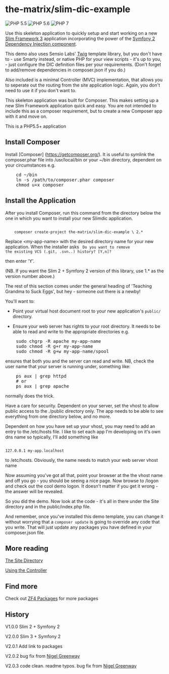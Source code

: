 # the-matrix/slim-dic-example

![PHP 5.5](https://img.shields.io/badge/PHP-5.5-blue.svg)
![PHP 5.6](https://img.shields.io/badge/PHP-5.6-blue.svg)
![PHP 7](https://img.shields.io/badge/PHP-7-blue.svg)

Use this skeleton application to quickly setup and start working on a new 
[Slim Framework 3](http://www.slimframework.com/) application incorporating the 
power of the [Symfony 2 Dependency Injection component](http://symfony.com/doc/current/components/dependency_injection/introduction.html). 

This demo also uses Sensio Labs' [Twig](http://twig.sensiolabs.org) template 
library, but you don't have to - use Smarty instead, or native PHP for your view 
scripts - it's up to you, - just configure the DIC definition files per
your requirements. (Don't forget to add/remove dependencies in composer.json if
you do.)

Also included is a minimal Controller (MVC) implementation, that allows you to seperate
out the routing from the site application logic.  Again, you don't need to use it if
you don't want to.

This skeleton application was built for Composer. This makes setting up a new 
Slim Framework application quick and easy. You are not intended to include this
as a composer requirement, but to create a new Composer app with it and move on.

This is a PHP5.5+ application

## Install Composer

Install [Composer] (https://getcomposer.org/). It is useful to symlink the
composer.phar file into /usr/local/bin or your ~/bin directory, dependent on
your circumstances e.g.

<pre>
    cd ~/bin
    ln -s /path/to/composer.phar composer
    chmod u+x composer
</pre>

## Install the Application

After you install Composer, run this command from the directory below the one 
in which you want to install your new Slimdic application.

<code>
    composer create-project the-matrix/slim-dic-example \<my-app-name\> 2.*
</code>

Replace \<my-app-name\> with the desired directory name for your new application. When the installer
asks
<code>
    Do you want to remove the existing VCS (.git, .svn..) history? [Y,n]?
</code>

then enter 'Y'.

(NB. If you want the Slim 2 + Symfony 2 version of this library, use 1.* as the version number above.)

The rest of this section comes under the general heading of 'Teaching Grandma to Suck Eggs',
but hey - someone out there is a newby!

You'll want to:

* Point your virtual host document root to your new application's `public/` directory.

* Ensure your web server has rights to your root directory. It needs to be able 
to read and write to the appropriate directories e.g.

<pre>
    sudo chgrp -R apache my-app-name
    sudo chmod -R g+r my-app-name
    sudo chmod -R g+w my-app-name/spool
</pre>

ensures that both you and the server can read and write. NB, check the user name
that your server is running under, something like:

<pre>
    ps aux | grep httpd
    # or
    ps aux | grep apache
</pre>

normally does the trick.

Have a care for security.  Dependent on your server, set the vhost to allow public
access to the ./public directory only.  The app needs to be able to see everything
from one directory below, and no more.

Dependent on how you have set up your vhost, you may need to add an entry to the
/etc/hosts file.  I like to set each app I'm developing on it's own dns name so
typically, I'll add something like

<code>
127.0.0.1 my-app.localhost
</code>

to /etc/hosts.  Obviously, the name needs to match your web server vhost name

Now assuming you've got all that, point your browser at the the vhost name and
off you go - you should be seeing a nice page.  Now browse to /logon and check
out the cool demo logon.  It doesn't matter if you get it wrong - the answer will 
be revealed.

So you did the demo.  Now look at the code - it's all in there under the Site directory
and in the public/index.php file.

And remember, once you've installed this demo template, you can change it without 
worrying that a `composer update` is going to override any code that you write.  That
will just update any packages you have defined in your composer.json file.

## More reading

[The Site Directory](https://github.com/the-matrix/Slim-Dic-Example/blob/master/Site/readme.md)

[Using the Controller](https://github.com/the-matrix/Slim-Dic-Example/blob/master/Site/Controller/readme.md)

## Find more

Check out [ZF4 Packages](http://zf4.biz/packages?utm_source=github&utm_medium=web&utm_campaign=blinks&utm_content=slimdicexample) for more packages

## History

V1.0.0 Slim 2 + Symfony 2

V2.0.0 Slim 3 + Symfony 2

V2.0.1 Add link to packages

V2.0.2 bug fix from [Nigel Greenway](https://github.com/the-matrix/Slim-Dic-Example/pull/1)

V2.0.3 code clean. readme typos. bug fix from [Nigel Greenway](https://github.com/the-matrix/Slim-Dic-Example/pull/2)